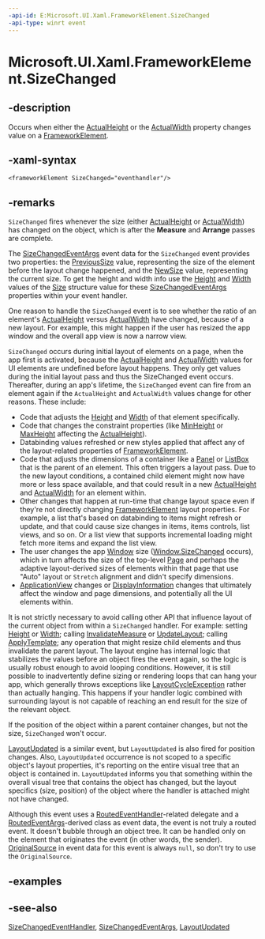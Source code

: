 ```yaml
---
-api-id: E:Microsoft.UI.Xaml.FrameworkElement.SizeChanged
-api-type: winrt event
---
```


<!-- Event syntax
public event Microsoft.UI.Xaml.SizeChangedEventHandler SizeChanged
-->

# Microsoft.UI.Xaml.FrameworkElement.SizeChanged

## -description

Occurs when either the [ActualHeight](frameworkelement_actualheight.md) or the [ActualWidth](frameworkelement_actualwidth.md) property changes value on a [FrameworkElement](frameworkelement.md).

## -xaml-syntax

```xaml
<frameworkElement SizeChanged="eventhandler"/>
```

## -remarks

`SizeChanged` fires whenever the size (either [ActualHeight](frameworkelement_actualheight.md) or [ActualWidth](frameworkelement_actualwidth.md)) has changed on the object, which is after the **Measure** and **Arrange** passes are complete.

The [SizeChangedEventArgs](sizechangedeventargs.md) event data for the `SizeChanged` event provides two properties: the [PreviousSize](sizechangedeventargs_previoussize.md) value, representing the size of the element before the layout change happened, and the [NewSize](sizechangedeventargs_newsize.md) value, representing the current size. To get the height and width info use the [Height](../windows.foundation/size_height.md) and [Width](../windows.foundation/size_width.md) values of the [Size](/uwp/api/windows.foundation.size) structure value for these [SizeChangedEventArgs](sizechangedeventargs.md) properties within your event handler.

One reason to handle the `SizeChanged` event is to see whether the ratio of an element's [ActualHeight](frameworkelement_actualheight.md) versus [ActualWidth](frameworkelement_actualwidth.md) have changed, because of a new layout. For example, this might happen if the user has resized the app window and the overall app view is now a narrow view.

`SizeChanged` occurs during initial layout of elements on a page, when the app first is activated, because the [ActualHeight](frameworkelement_actualheight.md) and [ActualWidth](frameworkelement_actualwidth.md) values for UI elements are undefined before layout happens. They only get values during the initial layout pass and thus the SizeChanged event occurs. Thereafter, during an app's lifetime, the `SizeChanged` event can fire from an element again if the `ActualHeight` and `ActualWidth` values change for other reasons. These include:

+ Code that adjusts the [Height](frameworkelement_height.md) and [Width](frameworkelement_width.md) of that element specifically.
+ Code that changes the constraint properties (like [MinHeight](frameworkelement_minheight.md) or [MaxHeight](frameworkelement_maxheight.md) affecting the [ActualHeight](frameworkelement_actualheight.md)).
+ Databinding values refreshed or new styles applied that affect any of the layout-related properties of [FrameworkElement](frameworkelement.md).
+ Code that adjusts the dimensions of a container like a [Panel](../microsoft.ui.xaml.controls/panel.md) or [ListBox](../microsoft.ui.xaml.controls/listbox.md) that is the parent of an element. This often triggers a layout pass. Due to the new layout conditions, a contained child element might now have more or less space available, and that could result in a new [ActualHeight](frameworkelement_actualheight.md) and [ActualWidth](frameworkelement_actualwidth.md) for an element within.
+ Other changes that happen at run-time that change layout space even if they're not directly changing [FrameworkElement](frameworkelement.md) layout properties. For example, a list that's based on databinding to items might refresh or update, and that could cause size changes in items, items controls, list views, and so on. Or a list view that supports incremental loading might fetch more items and expand the list view.
+ The user changes the app [Window](window.md) size ([Window.SizeChanged](window_sizechanged.md) occurs), which in turn affects the size of the top-level [Page](../microsoft.ui.xaml.controls/page.md) and perhaps the adaptive layout-derived sizes of elements within that page that use "Auto" layout or `Stretch` alignment and didn't specify dimensions.
+ [ApplicationView](/uwp/api/windows.ui.viewmanagement.applicationview) changes or [DisplayInformation](/uwp/api/windows.graphics.display.displayinformation) changes that ultimately affect the window and page dimensions, and potentially all the UI elements within.

It is not strictly necessary to avoid calling other API that influence layout of the current object from within a `SizeChanged` handler. For example: setting [Height](frameworkelement_height.md) or [Width](frameworkelement_width.md); calling [InvalidateMeasure](uielement_invalidatemeasure_969784920.md) or [UpdateLayout](uielement_updatelayout_1243658106.md); calling [ApplyTemplate](../microsoft.ui.xaml.controls/control_applytemplate_1368990630.md); any operation that might resize child elements and thus invalidate the parent layout. The layout engine has internal logic that stabilizes the values before an object fires the event again, so the logic is usually robust enough to avoid looping conditions. However, it is still possible to inadvertently define sizing or rendering loops that can hang your app, which generally throws exceptions like [LayoutCycleException](layoutcycleexception.md) rather than actually hanging. This happens if your handler logic combined with surrounding layout is not capable of reaching an end result for the size of the relevant object.

If the position of the object within a parent container changes, but not the size, `SizeChanged` won't occur.

[LayoutUpdated](frameworkelement_layoutupdated.md) is a similar event, but `LayoutUpdated` is also fired for position changes. Also, `LayoutUpdated` occurrence is not scoped to a specific object's layout properties, it's reporting on the entire visual tree that an object is contained in. `LayoutUpdated` informs you that something within the overall visual tree that contains the object has changed, but the layout specifics (size, position) of the object where the handler is attached might not have changed.

Although this event uses a [RoutedEventHandler](routedeventhandler.md)-related delegate and a [RoutedEventArgs](routedeventargs.md)-derived class as event data, the event is not truly a routed event. It doesn't bubble through an object tree. It can be handled only on the element that originates the event (in other words, the sender). [OriginalSource](routedeventargs_originalsource.md) in event data for this event is always `null`, so don't try to use the `OriginalSource`.

## -examples

## -see-also

[SizeChangedEventHandler](sizechangedeventhandler.md), [SizeChangedEventArgs](sizechangedeventargs.md), [LayoutUpdated](frameworkelement_layoutupdated.md)
